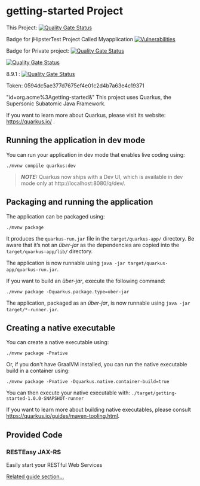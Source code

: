 # getting-started Project
This Project:
[![Quality Gate Status](https://ee8-megan-us.ngrok.io/api/project_badges/measure?project=org.acme%3Agetting-started&metric=alert_status&token=90571bae843362c7c377b10529cf3c045feb2e0a)](https://ee8-megan-us.ngrok.io/dashboard?id=org.acme%3Agetting-started)

Badge for jHipsterTest Project Called Myapplication
[![Vulnerabilities](https://ee8-megan-us.ngrok.io/api/project_badges/measure?project=jHipsterTest&metric=vulnerabilities&token=f6f3d015a17efca1e12c3782d3a9e1d322d979ce)](https://ee8-megan-us.ngrok.io/dashboard?id=jHipsterTest)

Badge for Private project: 
[![Quality Gate Status](https://ee8-megan-us.ngrok.io/api/project_badges/measure?project=172856_scanner_basic&metric=alert_status&token=0213ceba5a6aa6e5dc6bda50e2026c90dac5b956)](https://ee8-megan-us.ngrok.io/dashboard?id=172856_scanner_basic)

[![Quality Gate Status](https://sonar.tools.sap/api/project_badges/measure?project=com.sap.columbus.las&metric=alert_status)](https://sonar.tools.sap/dashboard?id=com.sap.columbus.las)

8.9.1 : [![Quality Gate Status](http://localhost:9000/api/project_badges/measure?project=org.acme%3Agetting-started&metric=alert_status&token=0594dc5ae377d7675ef4e01c2d4b7a63e4c19371)](http://localhost:9000/dashboard?id=org.acme%3Agetting-started)

Token: 0594dc5ae377d7675ef4e01c2d4b7a63e4c19371

"id=org.acme%3Agetting-started&amp;"
This project uses Quarkus, the Supersonic Subatomic Java Framework.

If you want to learn more about Quarkus, please visit its website: https://quarkus.io/ .

## Running the application in dev mode

You can run your application in dev mode that enables live coding using:
```shell script
./mvnw compile quarkus:dev
```

> **_NOTE:_**  Quarkus now ships with a Dev UI, which is available in dev mode only at http://localhost:8080/q/dev/.

## Packaging and running the application

The application can be packaged using:
```shell script
./mvnw package
```
It produces the `quarkus-run.jar` file in the `target/quarkus-app/` directory.
Be aware that it’s not an _über-jar_ as the dependencies are copied into the `target/quarkus-app/lib/` directory.

The application is now runnable using `java -jar target/quarkus-app/quarkus-run.jar`.

If you want to build an _über-jar_, execute the following command:
```shell script
./mvnw package -Dquarkus.package.type=uber-jar
```

The application, packaged as an _über-jar_, is now runnable using `java -jar target/*-runner.jar`.

## Creating a native executable

You can create a native executable using: 
```shell script
./mvnw package -Pnative
```

Or, if you don't have GraalVM installed, you can run the native executable build in a container using: 
```shell script
./mvnw package -Pnative -Dquarkus.native.container-build=true
```

You can then execute your native executable with: `./target/getting-started-1.0.0-SNAPSHOT-runner`

If you want to learn more about building native executables, please consult https://quarkus.io/guides/maven-tooling.html.

## Provided Code

### RESTEasy JAX-RS

Easily start your RESTful Web Services

[Related guide section...](https://quarkus.io/guides/getting-started#the-jax-rs-resources)
